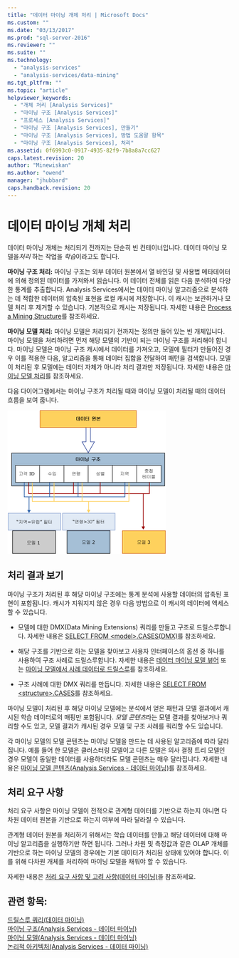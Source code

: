 ```yaml
---
title: "데이터 마이닝 개체 처리 | Microsoft Docs"
ms.custom: ""
ms.date: "03/13/2017"
ms.prod: "sql-server-2016"
ms.reviewer: ""
ms.suite: ""
ms.technology: 
  - "analysis-services"
  - "analysis-services/data-mining"
ms.tgt_pltfrm: ""
ms.topic: "article"
helpviewer_keywords: 
  - "개체 처리 [Analysis Services]"
  - "마이닝 구조 [Analysis Services]"
  - "프로세스 [Analysis Services]"
  - "마이닝 구조 [Analysis Services], 만들기"
  - "마이닝 구조 [Analysis Services], 방법 도움말 항목"
  - "마이닝 구조 [Analysis Services], 처리"
ms.assetid: 0f6993c0-0917-4935-82f9-7b8a8a7cc627
caps.latest.revision: 20
author: "Minewiskan"
ms.author: "owend"
manager: "jhubbard"
caps.handback.revision: 20
---
```

# 데이터 마이닝 개체 처리
  데이터 마이닝 개체는 처리되기 전까지는 단순히 빈 컨테이너입니다. 데이터 마이닝 모델을*처리* 하는 작업을 *학습*이라고도 합니다.  
  
 **마이닝 구조 처리:** 마이닝 구조는 외부 데이터 원본에서 열 바인딩 및 사용법 메타데이터에 의해 정의된 데이터를 가져와서 읽습니다. 이 데이터 전체를 읽은 다음 분석하여 다양한 통계를 추출합니다. Analysis Services에서는 데이터 마이닝 알고리즘으로 분석하는 데 적합한 데이터의 압축된 표현을 로컬 캐시에 저장합니다. 이 캐시는 보관하거나 모델 처리 후 제거할 수 있습니다. 기본적으로 캐시는 저장됩니다. 자세한 내용은 [Process a Mining Structure](../../analysis-services/data-mining/process-a-mining-structure.md)를 참조하세요.  
  
 **마이닝 모델 처리:** 마이닝 모델은 처리되기 전까지는 정의만 들어 있는 빈 개체입니다. 마이닝 모델을 처리하려면 먼저 해당 모델의 기반이 되는 마이닝 구조를 처리해야 합니다. 마이닝 모델은 마이닝 구조 캐시에서 데이터를 가져오고, 모델에 필터가 만들어진 경우 이를 적용한 다음, 알고리즘을 통해 데이터 집합을 전달하여 패턴을 검색합니다. 모델이 처리된 후 모델에는 데이터 자체가 아니라 처리 결과만 저장됩니다. 자세한 내용은 [마이닝 모델 처리](../../analysis-services/data-mining/process-a-mining-model.md)를 참조하세요.  
  
 다음 다이어그램에서는 마이닝 구조가 처리될 때와 마이닝 모델이 처리될 때의 데이터 흐름을 보여 줍니다.  
  
 ![데이터 처리: 원본, 구조, 모델 순으로 처리](../../analysis-services/data-mining/media/dmcon-modelarch.gif "데이터 처리: 원본, 구조, 모델 순으로 처리")  
  
## 처리 결과 보기  
 마이닝 구조가 처리된 후 해당 마이닝 구조에는 통계 분석에 사용할 데이터의 압축된 표현이 포함됩니다. 캐시가 지워지지 않은 경우 다음 방법으로 이 캐시의 데이터에 액세스할 수 있습니다.  
  
-   모델에 대한 DMX(Data Mining Extensions) 쿼리를 만들고 구조로 드릴스루합니다. 자세한 내용은 [SELECT FROM &#60;model&#62;.CASES&#40;DMX&#41;](../Topic/SELECT%20FROM%20%3Cmodel%3E.CASES%20\(DMX\).md)를 참조하세요.  
  
-   해당 구조를 기반으로 하는 모델을 찾아보고 사용자 인터페이스의 옵션 중 하나를 사용하여 구조 사례로 드릴스루합니다. 자세한 내용은 [데이터 마이닝 모델 뷰어](../../analysis-services/data-mining/data-mining-model-viewers.md) 또는 [마이닝 모델에서 사례 데이터로 드릴스루](../../analysis-services/data-mining/drill-through-to-case-data-from-a-mining-model.md)를 참조하세요.  
  
-   구조 사례에 대한 DMX 쿼리를 만듭니다. 자세한 내용은 [SELECT FROM &#60;structure&#62;.CASES](../Topic/SELECT%20FROM%20%3Cstructure%3E.CASES.md)를 참조하세요.  
  
 마이닝 모델이 처리된 후 해당 마이닝 모델에는 분석에서 얻은 패턴과 모델 결과에서 캐시된 학습 데이터로의 매핑만 포함됩니다. *모델 콘텐츠*라는 모델 결과를 찾아보거나 쿼리할 수도 있고, 모델 결과가 캐시된 경우 모델 및 구조 사례를 쿼리할 수도 있습니다.  
  
 각 마이닝 모델의 모델 콘텐츠는 마이닝 모델을 만드는 데 사용된 알고리즘에 따라 달라집니다. 예를 들어 한 모델은 클러스터링 모델이고 다른 모델은 의사 결정 트리 모델인 경우 모델이 동일한 데이터를 사용하더라도 모델 콘텐츠는 매우 달라집니다. 자세한 내용은 [마이닝 모델 콘텐츠&#40;Analysis Services - 데이터 마이닝&#41;](../../analysis-services/data-mining/mining-model-content-analysis-services-data-mining.md)를 참조하세요.  
  
## 처리 요구 사항  
 처리 요구 사항은 마이닝 모델이 전적으로 관계형 데이터를 기반으로 하는지 아니면 다차원 데이터 원본을 기반으로 하는지 여부에 따라 달라질 수 있습니다.  
  
 관계형 데이터 원본을 처리하기 위해서는 학습 데이터를 만들고 해당 데이터에 대해 마이닝 알고리즘을 실행하기만 하면 됩니다. 그러나 차원 및 측정값과 같은 OLAP 개체를 기반으로 하는 마이닝 모델의 경우에는 기본 데이터가 처리된 상태에 있어야 합니다. 이를 위해 다차원 개체를 처리하여 마이닝 모델을 채워야 할 수 있습니다.  
  
 자세한 내용은 [처리 요구 사항 및 고려 사항&#40;데이터 마이닝&#41;](../../analysis-services/data-mining/processing-requirements-and-considerations-data-mining.md)을 참조하세요.  
  
## 관련 항목:  
 [드릴스루 쿼리&#40;데이터 마이닝&#41;](../../analysis-services/data-mining/drillthrough-queries-data-mining.md)   
 [마이닝 구조&#40;Analysis Services - 데이터 마이닝&#41;](../../analysis-services/data-mining/mining-structures-analysis-services-data-mining.md)   
 [마이닝 모델&#40;Analysis Services - 데이터 마이닝&#41;](../../analysis-services/data-mining/mining-models-analysis-services-data-mining.md)   
 [논리적 아키텍처&#40;Analysis Services - 데이터 마이닝&#41;](../../analysis-services/data-mining/logical-architecture-analysis-services-data-mining.md)  
  
  